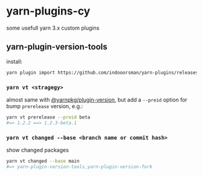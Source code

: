 # yarn-plugins-cy

some usefull yarn 3.x custom plugins

## yarn-plugin-version-tools

install:

```bash
yarn plugin import https://github.com/indooorsman/yarn-plugins/releases/download/v1.0.1/plugin-version-tools.js
```

### `yarn vt <stragegy>`

almost same with [@yarnpkg/plugin-version](https://yarnpkg.com/cli/version), but add a `--preid` option for bump `prerelease` version, e.g.:

```bash
yarn vt prerelease --preid beta
#=> 1.2.2 ==> 1.2.3-beta.1
```

### `yarn vt changed --base <branch name or commit hash>`

show changed packages

```bash
yarn vt changed --base main
#=> yarn-plugin-version-tools,yarn-plugin-version-fork
```